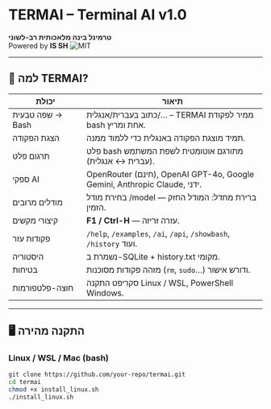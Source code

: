 # TERMAI – Terminal AI v1.0
**טרמינל בינה מלאכותית רב-לשוני**  
Powered by **IS SH**
![MIT](https://img.shields.io/badge/license-MIT-green)

---

## 🚀 למה TERMAI?
| יכולת | תיאור |
|-------|-------|
| שפה טבעית → Bash | כתוב בעברית/אנגלית/… – TERMAI ממיר לפקודת bash אחת ומריץ. |
| הצגת הפקודה | תמיד מוצגת הפקודה באנגלית כדי ללמוד ממנה. |
| תרגום פלט | פלט bash מתורגם אוטומטית לשפת המשתמש (עברית ↔︎ אנגלית). |
| ספקי AI | OpenRouter (חינם), OpenAI GPT-4o, Google Gemini, Anthropic Claude, ידני. |
| מודלים מרובים | בחירת מודל /model — ברירת מחדל: המודל החזק הזמין. |
| קיצורי מקשים | **F1 / Ctrl-H** — עזרה זריזה. |
| פקודות עזר | `/help`, `/examples`, `/ai`, `/api`, `/showbash`, `/history` ועוד. |
| היסטוריה | נשמרת ב-SQLite + history.txt מקומי. |
| בטיחות | מזהה פקודות מסוכנות (`rm`, `sudo`…) ודורש אישור. |
| חוצה-פלטפורמות | סקריפט התקנה Linux / WSL, PowerShell Windows. |

---

## 🖥 התקנה מהירה

### Linux / WSL / Mac (bash)
```bash
git clone https://github.com/your-repo/termai.git
cd termai
chmod +x install_linux.sh
./install_linux.sh

